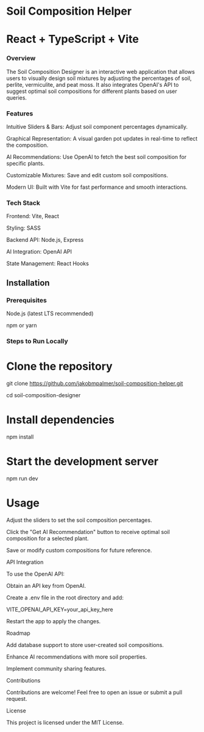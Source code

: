 # Soil Composition Helper

# React + TypeScript + Vite
### Overview

The Soil Composition Designer is an interactive web application that allows users to visually design soil mixtures by adjusting the percentages of soil, perlite, vermiculite, and peat moss. It also integrates OpenAI's API to suggest optimal soil compositions for different plants based on user queries.

### Features

Intuitive Sliders & Bars: Adjust soil component percentages dynamically.

Graphical Representation: A visual garden pot updates in real-time to reflect the composition.

AI Recommendations: Use OpenAI to fetch the best soil composition for specific plants.

Customizable Mixtures: Save and edit custom soil compositions.

Modern UI: Built with Vite for fast performance and smooth interactions.

### Tech Stack

Frontend: Vite, React

Styling: SASS

Backend API: Node.js, Express

AI Integration: OpenAI API

State Management: React Hooks

## Installation

### Prerequisites

Node.js (latest LTS recommended)

npm or yarn

### Steps to Run Locally

# Clone the repository
git clone https://github.com/jakobmpalmer/soil-composition-helper.git

cd soil-composition-designer

# Install dependencies
npm install

# Start the development server
npm run dev

# Usage

Adjust the sliders to set the soil composition percentages.

Click the "Get AI Recommendation" button to receive optimal soil composition for a selected plant.

Save or modify custom compositions for future reference.

API Integration

To use the OpenAI API:

Obtain an API key from OpenAI.

Create a .env file in the root directory and add:

VITE_OPENAI_API_KEY=your_api_key_here

Restart the app to apply the changes.

Roadmap

Add database support to store user-created soil compositions.

Enhance AI recommendations with more soil properties.

Implement community sharing features.

Contributions

Contributions are welcome! Feel free to open an issue or submit a pull request.

License

This project is licensed under the MIT License.

